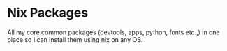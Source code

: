 # Nix Packages

All my core common packages (devtools, apps, python, fonts etc.,) in one place so I can install them using nix on any OS.
